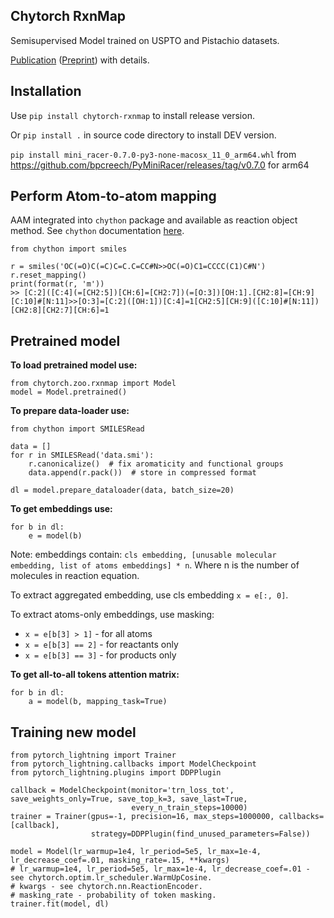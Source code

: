Chytorch RxnMap
---------------

Semisupervised Model trained on USPTO and Pistachio datasets.

[Publication](https://pubs.acs.org/doi/10.1021/acs.jcim.2c00344) ([Preprint](https://doi.org/10.26434/chemrxiv-2022-bn5nt)) with details.

Installation
------------

Use `pip install chytorch-rxnmap` to install release version.

Or `pip install .` in source code directory to install DEV version.


`pip install mini_racer-0.7.0-py3-none-macosx_11_0_arm64.whl` from https://github.com/bpcreech/PyMiniRacer/releases/tag/v0.7.0 for arm64



Perform Atom-to-atom mapping
----------------------------

AAM integrated into `chython` package and available as reaction object method. See `chython` documentation [here](https://chython.readthedocs.io).

    from chython import smiles

    r = smiles('OC(=O)C(=C)C=C.C=CC#N>>OC(=O)C1=CCCC(C1)C#N')
    r.reset_mapping()
    print(format(r, 'm'))
    >> [C:2]([C:4](=[CH2:5])[CH:6]=[CH2:7])(=[O:3])[OH:1].[CH2:8]=[CH:9][C:10]#[N:11]>>[O:3]=[C:2]([OH:1])[C:4]=1[CH2:5][CH:9]([C:10]#[N:11])[CH2:8][CH2:7][CH:6]=1


Pretrained model
----------------

**To load pretrained model use:**

    from chytorch.zoo.rxnmap import Model  
    model = Model.pretrained()

**To prepare data-loader use:**

    from chython import SMILESRead

    data = []
    for r in SMILESRead('data.smi'):
        r.canonicalize()  # fix aromaticity and functional groups
        data.append(r.pack())  # store in compressed format

    dl = model.prepare_dataloader(data, batch_size=20)

**To get embeddings use:**

    for b in dl:
        e = model(b)

Note: embeddings contain: `cls embedding, [unusable molecular embedding, list of atoms embeddings] * n`.
Where n is the number of molecules in reaction equation.

To extract aggregated embedding, use cls embedding `x = e[:, 0]`.

To extract atoms-only embeddings, use masking:
* `x = e[b[3] > 1]` - for all atoms
* `x = e[b[3] == 2]` - for reactants only
* `x = e[b[3] == 3]` - for products only

**To get all-to-all tokens attention matrix:**

    for b in dl:
        a = model(b, mapping_task=True)


Training new model
------------------

    from pytorch_lightning import Trainer
    from pytorch_lightning.callbacks import ModelCheckpoint
    from pytorch_lightning.plugins import DDPPlugin

    callback = ModelCheckpoint(monitor='trn_loss_tot', save_weights_only=True, save_top_k=3, save_last=True,
                               every_n_train_steps=10000)
    trainer = Trainer(gpus=-1, precision=16, max_steps=1000000, callbacks=[callback],
                      strategy=DDPPlugin(find_unused_parameters=False))

    model = Model(lr_warmup=1e4, lr_period=5e5, lr_max=1e-4, lr_decrease_coef=.01, masking_rate=.15, **kwargs)
    # lr_warmup=1e4, lr_period=5e5, lr_max=1e-4, lr_decrease_coef=.01 - see chytorch.optim.lr_scheduler.WarmUpCosine. 
    # kwargs - see chytorch.nn.ReactionEncoder.
    # masking_rate - probability of token masking.
    trainer.fit(model, dl)
